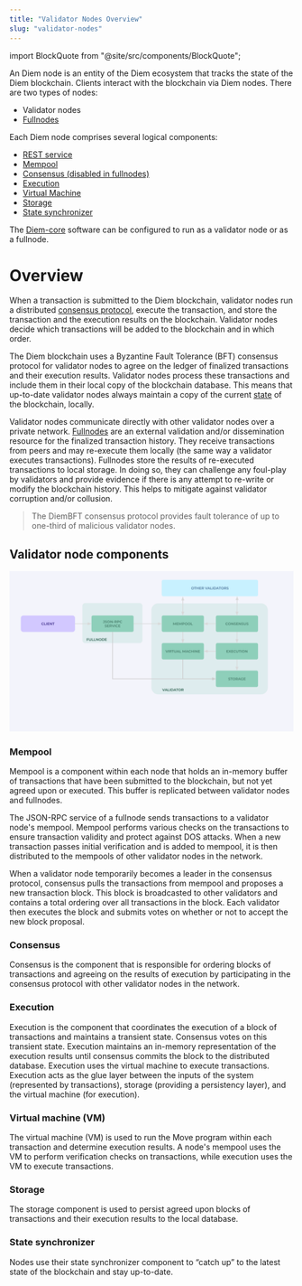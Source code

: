 ```yaml
---
title: "Validator Nodes Overview"
slug: "validator-nodes"
---
```

import BlockQuote from "@site/src/components/BlockQuote";

An Diem node is an entity of the Diem ecosystem that tracks the state of the Diem blockchain. Clients interact with the blockchain via Diem nodes. There are two types of nodes:
* Validator nodes
* [Fullnodes](./fullnodes.md)

Each Diem node comprises several logical components:
* [REST service](../reference/glossary.md#rest-service)
* [Mempool](#mempool)
* [Consensus (disabled in fullnodes)](#consensus)
* [Execution](#execution)
* [Virtual Machine](#virtual-machine-vm)
* [Storage](#storage)
* [State synchronizer](#state-synchronizer)

The [Diem-core](../reference/glossary.md#diem-core) software can be configured to run as a validator node or as a fullnode.

# Overview

When a transaction is submitted to the Diem blockchain, validator nodes run a distributed [consensus protocol](../reference/glossary.md#consensus-protocol), execute the transaction, and store the transaction and the execution results on the blockchain. Validator nodes decide which transactions will be added to the blockchain and in which order.

The Diem blockchain uses a Byzantine Fault Tolerance (BFT) consensus protocol for validator nodes to agree on the ledger of finalized transactions and their execution results. Validator nodes process these transactions and include them in their local copy of the blockchain database. This means that up-to-date validator nodes always maintain a copy of the current [state](../reference/glossary.md#state) of the blockchain, locally.

Validator nodes communicate directly with other validator nodes over a private network. [Fullnodes](./fullnodes.md) are an external validation and/or dissemination resource for the finalized transaction history. They receive transactions from peers and may re-execute them locally (the same way a validator executes transactions). Fullnodes store the results of re-executed transactions to local storage. In doing so, they can challenge any foul-play by validators and provide evidence if there is any attempt to re-write or modify the blockchain history. This helps to mitigate against validator corruption and/or collusion.

<BlockQuote type="info">
The DiemBFT consensus protocol provides fault tolerance of up to one-third of malicious validator nodes.
</BlockQuote>

## Validator node components

![validator.svg](../../static/img/docs/validator.svg)
### Mempool

Mempool is a component within each node that holds an in-memory buffer of transactions that have been submitted to the blockchain, but not yet agreed upon or executed. This buffer is replicated between validator nodes and fullnodes.

The JSON-RPC service of a fullnode sends transactions to a validator node's mempool. Mempool performs various checks on the transactions to ensure transaction validity and protect against DOS attacks. When a new transaction passes initial verification and is added to mempool, it is then distributed to the mempools of other validator nodes in the network.

When a validator node temporarily becomes a leader in the consensus protocol, consensus pulls the transactions from mempool and proposes a new transaction block. This block is broadcasted to other validators and contains a total ordering over all transactions in the block. Each validator then executes the block and submits votes on whether or not to accept the new block proposal.

### Consensus

Consensus is the component that is responsible for ordering blocks of transactions and agreeing on the results of execution by participating in the consensus protocol with other validator nodes in the network.

### Execution

Execution is the component that coordinates the execution of a block of transactions and maintains a transient state. Consensus votes on this transient state. Execution maintains an in-memory representation of the execution results until consensus commits the block to the distributed database. Execution uses the virtual machine to execute transactions. Execution acts as the glue layer between the inputs of the system (represented by transactions), storage (providing a persistency layer), and the virtual machine (for execution).

### Virtual machine (VM)

The virtual machine (VM) is used to run the Move program within each transaction and determine execution results. A node's mempool uses the VM to perform verification checks on transactions, while execution uses the VM to execute transactions.

### Storage

The storage component is used to persist agreed upon blocks of transactions and their execution results to the local database.

### State synchronizer

Nodes use their state synchronizer component to “catch up” to the latest state of the blockchain and stay up-to-date.
